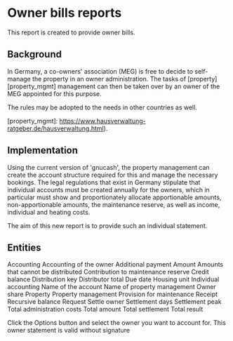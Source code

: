 # Owner bills reports

This report is created to provide owner bills.

## Background

In Germany, a co-owners' association (MEG) is free to decide to
self-manage the property in an owner administration. The tasks of
[property][property_mgmt] management can then be taken over by an
owner of the MEG appointed for this purpose.

The rules may be adopted to the needs in other countries as well.

[property_mgmt]: https://www.hausverwaltung-ratgeber.de/hausverwaltung.html).

## Implementation

Using the current version of 'gnucash', the property management can
create the account structure required for this and manage the
necessary bookings. The legal regulations that exist in Germany
stipulate that individual accounts must be created annually for the
owners, which in particular must show and proportionately allocate
apportionable amounts, non-apportionable amounts, the maintenance
reserve, as well as income, individual and heating costs.

The aim of this new report is to provide such an individual statement.

## Entities

Accounting
Accounting of the owner
Additional payment
Amount
Amounts that cannot be distributed
Contribution to maintenance reserve
Credit balance
Distribution key
Distributor total
Due date
Housing unit
Individual accounting
Name of the account
Name of property management
Owner share
Property
Property management
Provision for maintenance
Receipt
Recursive balance
Request
Settle owner
Settlement days
Settlement peak
Total administration costs
Total amount
Total settlement
Total result

Click the Options button and select the owner you want to account for.
This owner statement is valid without signature
